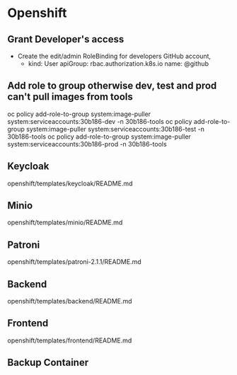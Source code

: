 # Openshift

## Grant Developer's access

- Create the edit/admin RoleBinding for developers GitHub account,
  - kind: User
    apiGroup: rbac.authorization.k8s.io
    name: <github username>@github

## Add role to group otherwise dev, test and prod can't pull images from tools

oc policy add-role-to-group system:image-puller system:serviceaccounts:30b186-dev -n 30b186-tools
oc policy add-role-to-group system:image-puller system:serviceaccounts:30b186-test -n 30b186-tools
oc policy add-role-to-group system:image-puller system:serviceaccounts:30b186-prod -n 30b186-tools

## Keycloak

openshift/templates/keycloak/README.md

## Minio

openshift/templates/minio/README.md

## Patroni

openshift/templates/patroni-2.1.1/README.md

## Backend

openshift/templates/backend/README.md

## Frontend

openshift/templates/frontend/README.md

## Backup Container
